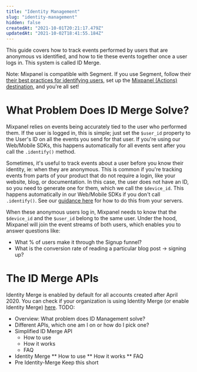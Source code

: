 ```yaml
---
title: "Identity Management"
slug: "identity-management"
hidden: false
createdAt: "2021-10-01T20:21:17.479Z"
updatedAt: "2021-10-02T18:41:55.184Z"
---
```

This guide covers how to track events performed by users that are anonymous vs identified, and how to tie these events together once a user logs in. This system is called ID Merge.

Note: Mixpanel is compatible with Segment. If you use Segment, follow their [their best practices for identifying users](https://segment.com/docs/connections/spec/best-practices-identify/), set up the [Mixpanel (Actions) destination](https://segment.com/docs/connections/destinations/catalog/actions-mixpanel/), and you're all set!

# What Problem Does ID Merge Solve?
Mixpanel relies on events being accurately tied to the user who performed them. If the user is logged in, this is simple; just set the `$user_id` property to the User's ID on all the events you send for that user.  If you're using our Web/Mobile SDKs, this happens automatically for all events sent after you call the `.identify()` method.

Sometimes, it's useful to track events about a user before you know their identity, ie: when they are anonymous. This is common if you're tracking events from parts of your product that do not require a login, like your website, blog, or documentation. In this case, the user does not have an ID, so you need to generate one for them, which we call the `$device_id`. This happens automatically in our Web/Mobile SDKs if you don't call `.identify()`. See our [guidance here](doc:effective-server-side-tracking) for how to do this from your servers.

When these anonymous users log in, Mixpanel needs to know that the `$device_id` and the `$user_id` belong to the same user. Under the hood, Mixpanel will join the event streams of both users, which enables you to answer questions like:
* What % of users make it through the Signup funnel?
* What is the conversion rate of reading a particular blog post -> signing up?

# The ID Merge APIs



Identity Merge is enabled by default for all accounts created after April 2020. You can check if your organization is using Identity Merge (or enable Identity Merge) [here](https://help.mixpanel.com/hc/en-us/articles/360039133851-Moving-to-Identity-Merge).
TODO:
* Overview: What problem does ID Management solve?
* Different APIs, which one am I on or how do I pick one?
* Simplified ID Merge API
    * How to use
    * How it works
    * FAQ
* Identity Merge
** How to use
** How it works
** FAQ
* Pre Identity-Merge
Keep this short
